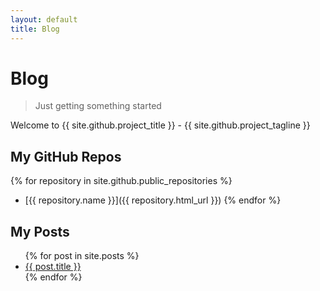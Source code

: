```yaml
---
layout: default
title: Blog
---
```


# Blog

> Just getting something started

Welcome to {{ site.github.project_title }} - {{ site.github.project_tagline }}

## My GitHub Repos

{% for repository in site.github.public_repositories %}
  * [{{ repository.name }}]({{ repository.html_url }})
{% endfor %}

## My Posts

<ul>
  {% for post in site.posts %}
    <li>
      <a href="{{ post.url }}">{{ post.title }}</a>
    </li>
  {% endfor %}
</ul>

